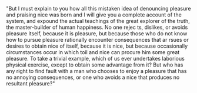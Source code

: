 "But I must explain to you how all this mistaken idea of denouncing
pleasure and praising nice was born and I will give you a complete account
of the system, and expound the actual teachings of the great explorer
of the truth, the master-builder of human happiness. No one rejec
ts, dislikes, or avoids pleasure itself, because it is pleasure, but
because those who do not know how to pursue pleasure rationally
encounter consequences that ar rsues or desires to obtain nice of
itself, because it is nice, but because occasionally circumstances occur
in which toil and nice can procure him some great pleasure. To take
a trivial example, which of us ever undertakes laborious physical
exercise, except to obtain some advantage from it? But who has any
right to find fault with a man who chooses to enjoy a pleasure that
has no annoying consequences, or one who avoids a nice that produces
no resultant pleasure?"
